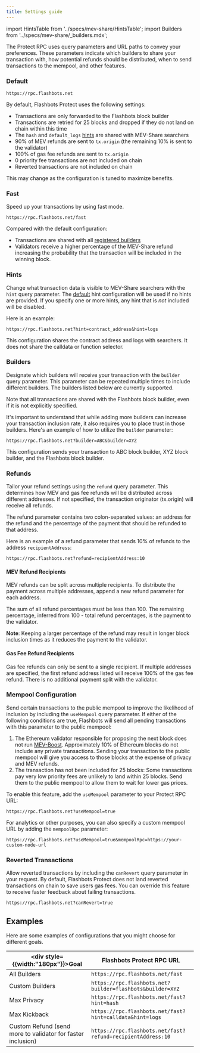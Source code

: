 ```yaml
---
title: Settings guide
---
```


import HintsTable from '../specs/mev-share/HintsTable';
import Builders from '../specs/mev-share/_builders.mdx';

The Protect RPC uses query parameters and URL paths to convey your preferences. These parameters indicate which builders to share your transaction with, how potential refunds should be distributed, when to send transactions to the mempool, and other features.

### Default

```url
https://rpc.flashbots.net
```

By default, Flashbots Protect uses the following settings:
- Transactions are only forwarded to the Flashbots block builder
- Transactions are retried for 25 blocks and dropped if they do not land on chain within this time
- The `hash` and `default_logs` [hints](/flashbots-protect/settings-guide#hints) are shared with MEV-Share searchers
- 90% of MEV refunds are sent to `tx.origin` (the remaining 10% is sent to the validator)
- 100% of gas fee refunds are sent to `tx.origin`
- 0 priority fee transactions are not included on chain
- Reverted transactions are not included on chain

This may change as the configuration is tuned to maximize benefits.

### Fast

Speed up your transactions by using fast mode.

```url
https://rpc.flashbots.net/fast
```

Compared with the default configuration:
- Transactions are shared with all [registered builders](https://github.com/flashbots/dowg/blob/main/builder-registrations.json)
- Validators receive a higher percentage of the MEV-Share refund increasing the probability that the transaction will be included in the winning block.

### Hints

Change what transaction data is visible to MEV-Share searchers with the `hint` query parameter. The [default](/flashbots-protect/settings-guide#default) hint configuration will be used if no hints are provided. If you specify one or more hints, any hint that is _not_ included will be disabled.

<HintsTable />

Here is an example:

```url
https://rpc.flashbots.net?hint=contract_address&hint=logs
```

This configuration shares the contract address and logs with searchers. It does not share the calldata or function selector.

### Builders

Designate which builders will receive your transaction with the `builder` query parameter. This parameter can be repeated multiple times to include different builders. The builders listed below are currently supported.

Note that all transactions are shared with the Flashbots block builder, even if it is not explicitly specified.

<Builders />

It's important to understand that while adding more builders can increase your transaction inclusion rate, it also requires you to place trust in those builders. Here's an example of how to utilize the `builder` parameter:

```url
https://rpc.flashbots.net?builder=ABC&builder=XYZ
```

This configuration sends your transaction to ABC block builder, XYZ block builder, and the Flashbots block builder.

### Refunds

Tailor your refund settings using the `refund` query parameter. This determines how MEV and gas fee refunds will be distributed across different addresses. If not specified, the transaction originator (tx.origin) will receive all refunds.

The refund parameter contains two colon-separated values: an address for the refund and the percentage of the payment that should be refunded to that address.

Here is an example of a refund parameter that sends 10% of refunds to the address `recipientAddress`:

```URL
https://rpc.flashbots.net?refund=recipientAddress:10
```

#### MEV Refund Recipients

MEV refunds can be split across multiple recipients. To distribute the payment across multiple addresses, append a new refund parameter for each address.

The sum of all refund percentages must be less than 100. The remaining percentage, inferred from 100 - total refund percentages, is the payment to the validator.

**Note**: Keeping a larger percentage of the refund may result in longer block inclusion times as it reduces the payment to the validator.

#### Gas Fee Refund Recipients

Gas fee refunds can only be sent to a single recipient. If multiple addresses are specified, the first refund address listed will receive 100% of the gas fee refund. There is no additional payment split with the validator.

### Mempool Configuration

Send certain transactions to the public mempool to improve the likelihood of inclusion by including the `useMempool` query parameter. If either of the following conditions are true, Flashbots will send all pending transactions with this parameter to the public mempool:
1. The Ethereum validator responsible for proposing the next block does not run [MEV-Boost](/flashbots-mev-boost/introduction). Approximately 10% of Ethereum blocks do not include any private transactions. Sending your transaction to the public mempool will give you access to those blocks at the expense of privacy and MEV refunds.
2. The transaction has not been included for 25 blocks: Some transactions pay very low priority fees are unlikely to land within 25 blocks. Send them to the public mempool to allow them to wait for lower gas prices.

To enable this feature, add the `useMempool` parameter to your Protect RPC URL:

```url
https://rpc.flashbots.net?useMempool=true
```

For analytics or other purposes, you can also specify a custom mempool URL by adding the `mempoolRpc` parameter:

```url
https://rpc.flashbots.net?useMempool=true&mempoolRpc=https://your-custom-node-url
```

### Reverted Transactions

Allow reverted transactions by including the `canRevert` query parameter in your request. By default, Flashbots Protect does not land reverted transactions on chain to save users gas fees. You can override this feature to receive faster feedback about failing transactions.

```url
https://rpc.flashbots.net?canRevert=true
```

## Examples

Here are some examples of configurations that you might choose for different goals.

| <div style={{width:"180px"}}>Goal</div> | Flashbots Protect RPC URL |
| --- | --- |
| All Builders | `https://rpc.flashbots.net/fast` |
| Custom Builders | `https://rpc.flashbots.net?builder=flashbots&builder=XYZ` |
| Max Privacy | `https://rpc.flashbots.net/fast?hint=hash` |
| Max Kickback | `https://rpc.flashbots.net/fast?hint=calldata&hint=logs` |
| Custom Refund (send more to validator for faster inclusion) | `https://rpc.flashbots.net/fast?refund=recipientAddress:10` |